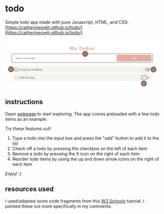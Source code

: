 # todo
Simple todo app made with pure Javascript, HTML, and CSS: [https://catherinesyeh.github.io/todo/](https://catherinesyeh.github.io/todo/)

![Screenshot of todo app](img/screenshot.png)

## instructions
Open [webpage](https://catherinesyeh.github.io/todo/) to start exploring. The app comes preloaded with a few todo items as an example.

Try these features out!
1. Type a todo into the input box and press the "add" button to add it to the list
2. Check off a todo by pressing the checkbox on the left of each item
3. Remove a todo by pressing the X icon on the right of each item
4. Reorder todo items by using the up and down arrow icons on the right of each item

Enjoy! :)

## resources used
I used/adapted some code fragments from this [W3 Schools](https://www.w3schools.com/howto/howto_js_todolist.asp) tutorial. I pointed these out more specifically in my comments.


